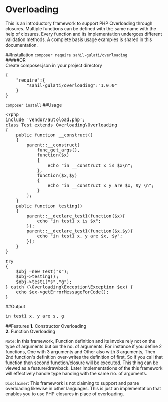 # Overloading
This is an introductory framework to support PHP Overloading through closures. Multiple functions can be defined with the same name with the help of closures. Every function and its implementation undergoes different validation methods. A complete basis usage examples is shared in this documentation.

##Installation
`composer require sahil-gulati/overloading`<br/>
#####OR<br/>
Create composer.json in your project directory
<pre>
{
    "require":{
        "sahil-gulati/overloading":"1.0.0"
    }
}
</pre>
`composer install`
##Usage
<pre>
&lt;?php
include 'vendor/autoload.php';
class Test extends Overloading\Overloading
{
    public function __construct()
    {
        parent::__construct(
            func_get_args(),
            function($x)
            {
                echo "in __construct x is $x\n";
            },
            function($x,$y)
            {
                echo "in __construct x y are $x, $y \n";
            }
        );
    }
    public function testing()
    {
        parent::__declare_test1(function($x){
            echo "in test1 x is $x";
        });
        parent::__declare_test1(function($x,$y){
            echo "in test1 x, y are $x, $y";
        });		
    }
}

try
{
    $obj =new Test("s");
    $obj->testing();
    $obj->test1("s","g");
} catch (\Overloading\Exception\Exception $ex) {
    echo $ex->getErrorMessageForCode();
}
</pre>

##Output
<pre>
in test1 x, y are s, g
</pre>

##Features
**1.** Constructor Overloading<br/>
**2.** Function Overloading


`Note`: In this framework, Function definition and its invoke rely not on the type of arguments but on the no. of arguments. For instance if you define 2 functions, One with 3 arguments and Other also with 3 arguments, Then 2nd function's definition over-writes the definition of first, So if you call that function then second function/closure will be executed. This thing can be viewed as a feature/drawback. Later implementations of the this framework will effectively handle type handing with the same no. of arguments.

`Disclaimer`: This framework is not claiming to support and parse overloading likewise in other languages. This is just an implementation that enables you to use PHP closures in place of overloading.
